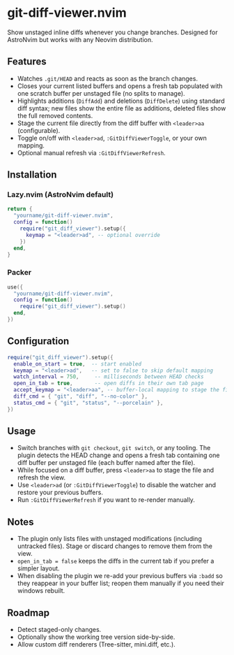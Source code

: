 # git-diff-viewer.nvim

Show unstaged inline diffs whenever you change branches. Designed for AstroNvim but works with any Neovim distribution.

## Features

- Watches `.git/HEAD` and reacts as soon as the branch changes.
- Closes your current listed buffers and opens a fresh tab populated with one scratch buffer per unstaged file (no splits to manage).
- Highlights additions (`DiffAdd`) and deletions (`DiffDelete`) using standard diff syntax; new files show the entire file as additions, deleted files show the full removed contents.
- Stage the current file directly from the diff buffer with `<leader>aa` (configurable).
- Toggle on/off with `<leader>ad`, `:GitDiffViewerToggle`, or your own mapping.
- Optional manual refresh via `:GitDiffViewerRefresh`.

## Installation

### Lazy.nvim (AstroNvim default)

```lua
return {
  "yourname/git-diff-viewer.nvim",
  config = function()
    require("git_diff_viewer").setup({
      keymap = "<leader>ad", -- optional override
    })
  end,
}
```

### Packer

```lua
use({
  "yourname/git-diff-viewer.nvim",
  config = function()
    require("git_diff_viewer").setup()
  end,
})
```

## Configuration

```lua
require("git_diff_viewer").setup({
  enable_on_start = true,  -- start enabled
  keymap = "<leader>ad",   -- set to false to skip default mapping
  watch_interval = 750,     -- milliseconds between HEAD checks
  open_in_tab = true,       -- open diffs in their own tab page
  accept_keymap = "<leader>aa", -- buffer-local mapping to stage the file
  diff_cmd = { "git", "diff", "--no-color" },
  status_cmd = { "git", "status", "--porcelain" },
})
```

## Usage

- Switch branches with `git checkout`, `git switch`, or any tooling. The plugin detects the HEAD change and opens a fresh tab containing one diff buffer per unstaged file (each buffer named after the file).
- While focused on a diff buffer, press `<leader>aa` to stage the file and refresh the view.
- Use `<leader>ad` (or `:GitDiffViewerToggle`) to disable the watcher and restore your previous buffers.
- Run `:GitDiffViewerRefresh` if you want to re-render manually.

## Notes

- The plugin only lists files with unstaged modifications (including untracked files). Stage or discard changes to remove them from the view.
- `open_in_tab = false` keeps the diffs in the current tab if you prefer a simpler layout.
- When disabling the plugin we re-add your previous buffers via `:badd` so they reappear in your buffer list; reopen them manually if you need their windows rebuilt.

## Roadmap

- Detect staged-only changes.
- Optionally show the working tree version side-by-side.
- Allow custom diff renderers (Tree-sitter, mini.diff, etc.).
